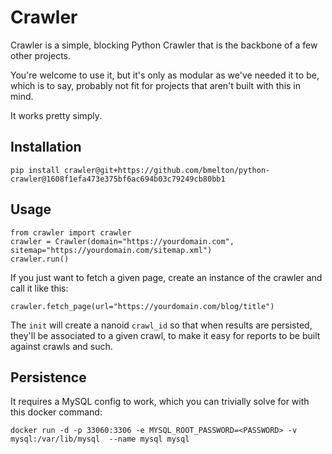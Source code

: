 # Crawler

Crawler is a simple, blocking Python Crawler that is the backbone of a few other projects.

You're welcome to use it, but it's only as modular as we've needed it to be, which is to say, probably not fit for projects that aren't built with this in mind.

It works pretty simply.

## Installation

```
pip install crawler@git+https://github.com/bmelton/python-crawler@1608f1efa473e375bf6ac694b03c79249cb80bb1
```

## Usage

```
from crawler import crawler
crawler = Crawler(domain="https://yourdomain.com", sitemap="https://yourdomain.com/sitemap.xml")
crawler.run()
```

If you just want to fetch a given page, create an instance of the crawler and call it like this:

```
crawler.fetch_page(url="https://yourdomain.com/blog/title")
```

The `init` will create a nanoid `crawl_id` so that when results are persisted, they'll be associated to a given crawl, to make it easy for reports to be built against crawls and such.

## Persistence

It requires a MySQL config to work, which you can trivially solve for with this docker command:

```
docker run -d -p 33060:3306 -e MYSQL_ROOT_PASSWORD=<PASSWORD> -v mysql:/var/lib/mysql  --name mysql mysql
```
